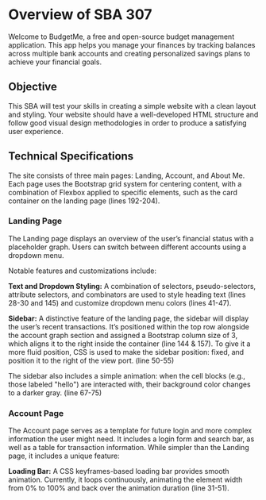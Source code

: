 # Overview of SBA 307 

Welcome to BudgetMe, a free and open-source budget management application. This app helps you manage your finances by tracking balances across multiple bank accounts and creating personalized savings plans to achieve your financial goals.

## Objective
This SBA will test your skills in creating a simple website with a clean layout and styling. Your website should have a well-developed HTML structure and follow good visual design methodologies in order to produce a satisfying user experience.

## Technical Specifications
The site consists of three main pages: Landing, Account, and About Me. Each page uses the Bootstrap grid system for centering content, with a combination of Flexbox applied to specific elements, such as the card container on the landing page (lines 192-204).

### Landing Page
The Landing page displays an overview of the user’s financial status with a placeholder graph. Users can switch between different accounts using a dropdown menu.

Notable features and customizations include:

**Text and Dropdown Styling:** A combination of selectors, pseudo-selectors, attribute selectors, and combinators are used to style heading text (lines 28-30 and 145) and customize dropdown menu colors (lines 41-47).

**Sidebar:** A distinctive feature of the landing page, the sidebar will display the user’s recent transactions. It’s positioned within the top row alongside the account graph section and assigned a Bootstrap column size of 3, which aligns it to the right inside the container (line 144 & 157). To give it a more fluid position, CSS is used to make the sidebar position: fixed, and position it to the right of the view port. (line 50-55) 

The sidebar also includes a simple animation: when the cell blocks (e.g., those labeled "hello") are interacted with, their background color changes to a darker gray. (line 67-75)

### Account Page
The Account page serves as a template for future login and more complex information the user might need. It includes a login form and search bar, as well as a table for transaction information. While simpler than the Landing page, it includes a unique feature:

**Loading Bar:** A CSS keyframes-based loading bar provides smooth animation. Currently, it loops continuously, animating the element width from 0% to 100% and back over the animation duration (line 31-51).

